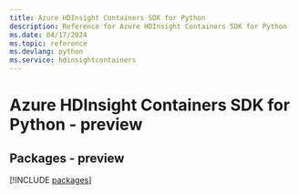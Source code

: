 ```yaml
---
title: Azure HDInsight Containers SDK for Python
description: Reference for Azure HDInsight Containers SDK for Python
ms.date: 04/17/2024
ms.topic: reference
ms.devlang: python
ms.service: hdinsightcontainers
---
```

# Azure HDInsight Containers SDK for Python - preview
## Packages - preview
[!INCLUDE [packages](hdinsight-containers-index.md)]